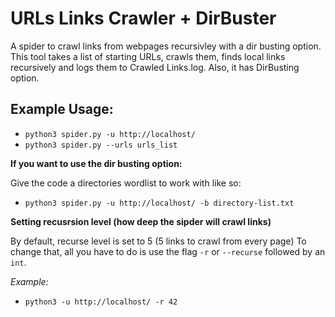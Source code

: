 # URLs Links Crawler + DirBuster
A spider to crawl links from webpages recursivley with a dir busting option.
This tool takes a list of starting URLs, crawls them, finds local links recursively and logs them to Crawled Links.log. Also, it has DirBusting option.

## Example Usage:
  * `python3 spider.py -u http://localhost/`
  * `python3 spider.py --urls urls_list`

**If you want to use the dir busting option:**

Give the code a directories wordlist to work with like so:
  * `python3 spider.py -u http://localhost/ -b directory-list.txt`

**Setting recusrsion level (how deep the sipder will crawl links)**

By default, recurse level is set to 5 (5 links to crawl from every page)
To change that, all you have to do is use the flag `-r` or `--recurse` followed by an `int`.

*Example:*

  * `python3 -u http://localhost/ -r 42`
